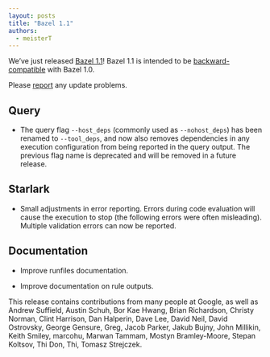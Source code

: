 ```yaml
---
layout: posts
title: "Bazel 1.1"
authors:
  - meisterT
---
```


We’ve just released [Bazel 1.1](https://github.com/bazelbuild/bazel/releases/tag/1.1.0)!
Bazel 1.1 is intended to be [backward-compatible](https://docs.bazel.build/versions/master/backward-compatibility.html) with Bazel 1.0.

Please [report](https://github.com/bazelbuild/bazel/issues/new) any update problems.

## Query

* The query flag `--host_deps` (commonly used as `--nohost_deps`) has been renamed to `--tool_deps`, and now also removes dependencies in any execution configuration from being reported in the query output. The previous flag name is deprecated and will be removed in a future release.

## Starlark

* Small adjustments in error reporting. Errors during code evaluation will cause the execution to stop (the following errors were often misleading). Multiple validation errors can now be reported.

## Documentation

* Improve runfiles documentation.

* Improve documentation on rule outputs.

This release contains contributions from many people at Google, as well as Andrew Suffield, Austin Schuh, Bor Kae Hwang, Brian Richardson, Christy Norman, Clint Harrison, Dan Halperin, Dave Lee, David Neil, David Ostrovsky, George Gensure, Greg, Jacob Parker, Jakub Bujny, John Millikin, Keith Smiley, marcohu, Marwan Tammam, Mostyn Bramley-Moore, Stepan Koltsov, Thi Don, Thi, Tomasz Strejczek.
